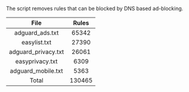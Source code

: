 The script removes rules that can be blocked by DNS based ad-blocking.


| File | Rules |
|:----:|:-----:|
| adguard_ads.txt | 65342 |
| easylist.txt | 27390 |
| adguard_privacy.txt | 26061 |
| easyprivacy.txt | 6309 |
| adguard_mobile.txt | 5363 |
| Total | 130465 |